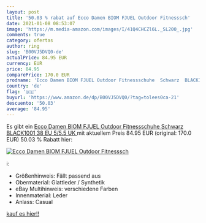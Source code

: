 ```yaml
---
layout: post
title: '50.03 % rabat auf Ecco Damen BIOM FJUEL Outdoor Fitnesssch'
date: 2021-01-08 08:53:07
image: 'https://m.media-amazon.com/images/I/41Q4CHCZl6L._SL200_.jpg'
comments: true
category: ofertas
author: ring
slug: 'B00VJ5DVQ0-de'
actualPrice: 84.95 EUR
currency: EUR
price: 84.95
comparePrice: 170.0 EUR
prodname: 'Ecco Damen BIOM FJUEL Outdoor Fitnessschuhe  Schwarz  BLACK1001   38 EU  5/5.5 UK '
country: 'de'
flag: '🇩🇪'
buyurl: 'https://www.amazon.de/dp/B00VJ5DVQ0/?tag=tolees0ca-21'
descuento: '50.03'
average: '84.95'
---
```


Es gibt ein [Ecco Damen BIOM FJUEL Outdoor Fitnessschuhe  Schwarz  BLACK1001   38 EU  5/5.5 UK ](https://www.amazon.de/dp/B00VJ5DVQ0/?tag=tolees0ca-21) mit aktuellem Preis 84.95 EUR (original: 170.0 EUR) 50.03 % Rabatt hier:

[![Ecco Damen BIOM FJUEL Outdoor Fitnesssch](https://m.media-amazon.com/images/I/41Q4CHCZl6L._SL200_.jpg)](https://www.amazon.de/dp/B00VJ5DVQ0/?tag=tolees0ca-21)

ℹ️:

- Größenhinweis: Fällt passend aus
- Obermaterial: Glattleder / Synthetik
- eBay Multihinweis: verschiedene Farben
- Innenmaterial: Leder
- Anlass: Casual

[kauf es hier!!](https://www.amazon.de/dp/B00VJ5DVQ0/?tag=tolees0ca-21)
